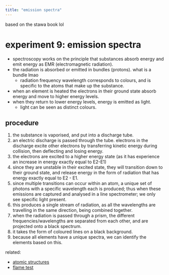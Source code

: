 ```yaml
---
title: "emission spectra"
---
```

based on the stawa book lol
# experiment 9: emission spectra
- spectroscopy works on the principle that substances absorb energy and emit energy as EMR (electromagnetic radiation).
- the radiation is absorbed or emitted in bundles (protons). what is a bundle lmao
	- radiation frequency wavelength corresponds to colours, and is specific to the atoms that make up the substance.
- when an element is heated the electrons in their ground state absorb energy and move to higher energy levels.
- when they return to lower energy levels, energy is emitted as light.
	- light can be seen as distinct colours.
## procedure
1. the substance is vaporised, and put into a discharge tube.
2. an electric discharge is passed through the tube. electrons in the discharge excite other electrons by transferring kinetic energy during collision, then deflecting and losing energy.
3. the electrons are excited to a higher energy state (as it has experience an increase in energy exactly equal to E2-E1)
4. since they are unstable in their excited state, they will transition down to their ground state, and release energy in the form of radiation that has energy exactly equal to E2 - E1.
5. since multiple transitions can occur within an atom, a unique set of photons with a specific wavelength each is produced; thus when these emissions are captured and analysed in a line spectrometer; we only see specific light present.
6. this produces a single stream of radiation, as all the wavelengths are travelling in the same direction, being combined together.
7. when the radiation is passed through a prism, the different frequencies/wavelengths are separated from each other, and are projected onto a black spectrum.
8. it takes the form of coloured lines on a black background.
9. because all elements have a unique spectra, we can identify the elements based on this.

related: 
- [atomic structures](notes/archive/AE1/chemistry/lessonnotes/ATOMIC-STRUCTURES.md)
- [flame test](notes/archive/AE1/chemistry/lessonnotes/FLAME-TEST.md)